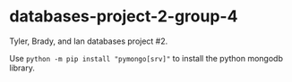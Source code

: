 # databases-project-2-group-4
Tyler, Brady, and Ian databases project #2.

Use `python -m pip install "pymongo[srv]"` to install the python mongodb library.